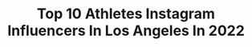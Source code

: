 ---
title: Top 10 Athletes Instagram Influencers In Los Angeles In 2022
description: >-
  Find top athletes Instagram influencers in Los Angeles in 2022. Most popular hashtags: #model #fitness #training #fitnessmotivation.
platform: Instagram
hits: 155
text_top: Identify the top-rated Instagram influencers on inBeat.
text_bottom: inBeat has 155 Instagram influencers like this in Los Angeles, United States for you to contact.
profiles:
  - username: "callahanvolleyball"
    fullname: >-
      Traci Callahan 🍀
    bio: >-
      Pro Beach Volleyball Player 🇺🇸🏝🏐 FIVB World Tour | AVP Tour “Elevate The Game. Elevate The Planet.”(™) @horsesoldierbourbon
    location: "United States"
    followers: 42233
    engagement: 1480
    commentsToLikes: 0.030443
    id: ck5pzszow2m240i11wdfl79v4
    verified: false
    hashtags: "#focus, #strongwomen, #happy, #beastmode"
  - username: "jessepagz"
    fullname: >-
      Jesse Pagz
    bio: >-
      Mom of 2 ♥️ ONLY OTHER ACCOUNT ⬇️ Fitness @jessepagzfit 🔥 @mansports Athlete - Jesse20 ➕➕➕➕
    location: "United States"
    followers: 138938
    engagement: 197
    commentsToLikes: 0.030750
    id: ck138quwqhkca0i19iijsa83d
    verified: false
    hashtags: "#gym, #curvy, #model, #tattooed"
  - username: "matttralli5"
    fullname: >-
      Matt Tralli
    bio: >-
      @DOGPOUND trainer 💪🏻🐶 Former D1 & Professional Athlete 🏈 Los Angeles, CA📍 The “Ab” Guy 💪🏻
    location: "United States"
    followers: 42690
    engagement: 503
    commentsToLikes: 0.016395
    id: ck55ofu1w89re0i11l91u94y4
    verified: false
    hashtags: "#core, #coreworkout, #bootyworkout, #model"
  - username: "nate_weston"
    fullname: >-
      Nate Weston
    bio: >-
      @TempestFreerunning Pro Athlete 📍 Los Angeles 📺 YouTube⤵️
    location: "United States"
    followers: 61585
    engagement: 890
    commentsToLikes: 0.015032
    id: ck14go0m966ih0i19w6tjsnli
    verified: false
    hashtags: "#la, #parkour, #freerunning, #vans"
  - username: "victoria_magrini"
    fullname: >-
      • V I C T O R I A •
    bio: >-
      Actor | Model | Athlete | Traveler 🌴 Los Angeles | Represented by Daniel Hoff Agency
    location: "United States"
    followers: 92638
    engagement: 746
    commentsToLikes: 0.017391
    id: ck8t8d218jzg80j78mjvhg04k
    verified: false
    hashtags: "#girlswhoskate, #travel, #emmawatson, #skatepark"
  - username: "mercadelcameron2024"
    fullname: >-
      CAM The Ankle Collector
    bio: >-
      Basketball Athlete 🏀 #RoadToVarsity Los Angeles 🏙 G.P.A 4.0 Philippians 4:13 🙏🏻 Jesus Loves You👀 🏀Check out my New Youtube Video Below👍🏿
    location: "United States"
    followers: 194734
    engagement: 81
    commentsToLikes: 0.064690
    id: ckap3s9vd4ce50i78tufr1lmh
    verified: false
    hashtags: "#repost, #trainwithpurpose, #handzofthefuture, #icompetewithme"
  - username: "trainwithseanharris"
    fullname: >-
      Sean Harris
    bio: >-
      los angeles athlete | nasm cpt personal page @sean.lamont 8 week full body program ↙️
    location: "United States"
    followers: 29179
    engagement: 545
    commentsToLikes: 0.033266
    id: ckap0qa25rehe0i7838sp9oce
    verified: false
    hashtags: "#quarantine, #trainwithseanharris, #fitnessmotivation, #mondaymotivation"
  - username: "pjfperformance"
    fullname: >-
      Paul J. Fabritz
    bio: >-
      NBA Performance Specialist|Building Explosive & Durable Athletes|Exercise Scientist|Los Angeles, Ca|Click Link👇 For Vert Code Online Programs + EdgeU
    location: "United States"
    followers: 521496
    engagement: 173
    commentsToLikes: 0.009737
    id: ck0w3jlahtr0d0i19vr7z18ui
    verified: true
    hashtags: ""
  - username: "piotrowskapaulina"
    fullname: >-
      Paulina Piotrowska
    bio: >-
      Strength and Conditioning COACH / AWF @ryderwear Athlete- code PAULINA Los Angeles, CA 🇵🇱🇺🇸 contact 📩 Piotrowskapaulinamedia@gmail.com
    location: "United States"
    followers: 10111
    engagement: 441
    commentsToLikes: 0.060454
    id: ck134psdaxm3k0i19o7w2p9kw
    verified: false
    hashtags: "#coretraining, #weighttraining, #athomeworkout, #ryderwearwomen"
  - username: "omarzaki0"
    fullname: >-
      Omar Zaki
    bio: >-
      Striving to make my younger self proud 🎬 SAG Acting, Stunts, VO THE GEEK on @ultimatetagfox Agent: @cleartalentgroup ⬇️ “What If?” Action Comedy ⬇️
    location: "United States"
    followers: 9268
    engagement: 563
    commentsToLikes: 0.057590
    id: ckf5q3fx282600j23dom1v5yb
    verified: false
    hashtags: "#jump, #freerunner, #athlete, #traceur"
---